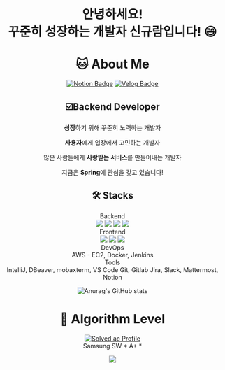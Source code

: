 <div align=center>
  
# 안녕하세요!</br>꾸준히 성장하는 개발자 신규람입니다! 😄 

  # 🐱 About Me

<!-- [![Gmail Badge](https://img.shields.io/badge/Gmail-d14836?style=flat-square&logo=Gmail&logoColor=white&link=mailto:yunabae482@gmail.com)](yunabae482@gmail.com) -->
  [![Notion Badge](https://img.shields.io/badge/Notion-000000?style=flat-square&logo=Notion&logoColor=white&link=https://www.notion.so/f947bc20438141b6ba4d1a4bbc0bd628?pvs=4)](https://productive-robin-8c8.notion.site/f947bc20438141b6ba4d1a4bbc0bd628?pvs=4)
  [![Velog Badge](https://img.shields.io/badge/Velog-20C997?style=flat-square&logo=Velog&logoColor=white&link=https://velog.io/@marugy)](https://velog.io/@marugy)
  </br>


## ☑️**Backend Developer**

**성장**하기 위해 꾸준히 노력하는 개발자

**사용자**에게 입장에서 고민하는 개발자

많은 사람들에게 **사랑받는 서비스**를 만들어내는 개발자

지금은 **Spring**에 관심을 갖고 있습니다!

## 🛠️ Stacks

Backend</br>
<img src="https://img.shields.io/badge/Java-007396?style=flat-square&logo=Java&logoColor=white"/>
<img src="https://img.shields.io/badge/Spring-6DB33F?style=flat-square&logo=Spring&logoColor=white"/>
<img src="https://img.shields.io/badge/SpringBoot-6DB33F?style=flat-square&logo=SpringBoot&logoColor=white"/>
<img src="https://img.shields.io/badge/MySQL-4479A1?style=flat-square&logo=MySQL&logoColor=white"/></br>
Frontend</br>
<img src="https://img.shields.io/badge/JavaScript-F7DF1E?style=flat-square&logo=JavaScript&logoColor=white"/>
<img src="https://img.shields.io/badge/Vue.js-4FC08D?style=flat-square&logo=Vue.js&logoColor=white"/>
<img src="https://img.shields.io/badge/React-61DAFB?style=flat-square&logo=React&logoColor=white"/> </br>
DevOps</br>
AWS - EC2, Docker, Jenkins </br>
Tools</br>
IntelliJ, DBeaver, mobaxterm, VS Code
Git, Gitlab
Jira, Slack, Mattermost, Notion

  
![Anurag's GitHub stats](https://github-readme-stats.vercel.app/api?username=marugy&show_icons=true&theme=radical)


# 🏅 Algorithm Level

[![Solved.ac Profile](http://mazassumnida.wtf/api/v2/generate_badge?boj=sj_coding)](https://solved.ac/sj_coding/)  
Samsung SW * A+ *

<a href="https://hits.seeyoufarm.com"><img src="https://hits.seeyoufarm.com/api/count/incr/badge.svg?url=https%3A%2F%2Fgithub.com%2Fmarugy&count_bg=%2379C83D&title_bg=%23555555&icon=&icon_color=%23E7E7E7&title=hits&edge_flat=false"/></a>

  
</div>
<!-- # 🏆 Awards
|Competition|Prize|Date|
|------|---|---|
|Microsoft News Recommendation|World 2nd Prize|Oct 21, 2020|
|Kaggle Man/Female Predict Competition|1st|Jan 25, 2019| -->
<!--
**marugy/marugy** is a ✨ _special_ ✨ repository because its `README.md` (this file) appears on your GitHub profile.

Here are some ideas to get you started:

- 🔭 I’m currently working on ...
- 🌱 I’m currently learning ...
- 👯 I’m looking to collaborate on ...
- 🤔 I’m looking for help with ...
- 💬 Ask me about ...
- 📫 How to reach me: ...
- 😄 Pronouns: ...
- ⚡ Fun fact: ...
-->
